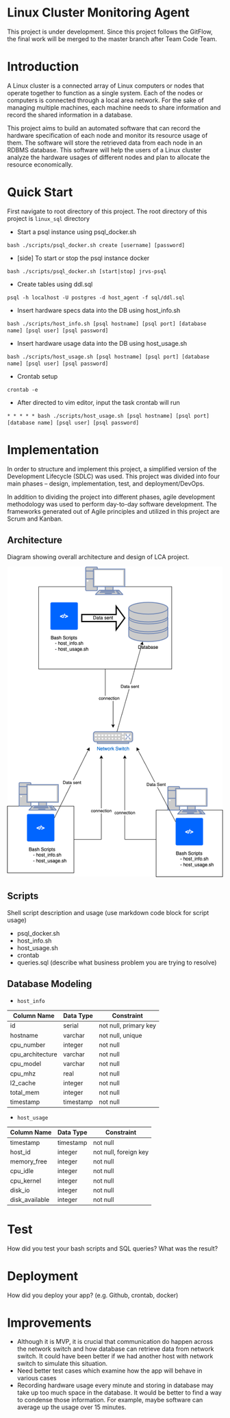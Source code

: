 # Linux Cluster Monitoring Agent
This project is under development. Since this project follows the GitFlow, the final work will be merged to the master branch after Team Code Team.

# Introduction
A Linux cluster is a connected array of Linux computers or nodes that operate together to function as a single system. Each of the nodes or computers is connected through a local area network. For the sake of managing multiple machines, each machine needs to share information and record the shared information in a database.

This project aims to build an automated software that can record the hardware specification of each node and monitor its resource usage of them. The software will store the retrieved data from each node in an RDBMS database. This software will help the users of a Linux cluster analyze the hardware usages of different nodes and plan to allocate the resource economically. 


# Quick Start
First navigate to root directory of this project. The root directory of this project is `linux_sql` directory

- Start a psql instance using psql_docker.sh
```
bash ./scripts/psql_docker.sh create [username] [password]
``` 

- [side] To start or stop the psql instance docker
```
bash ./scripts/psql_docker.sh [start|stop] jrvs-psql 
```

- Create tables using ddl.sql
```
psql -h localhost -U postgres -d host_agent -f sql/ddl.sql
```

- Insert hardware specs data into the DB using host_info.sh
```
bash ./scripts/host_info.sh [psql hostname] [psql port] [database name] [psql user] [psql password]
```

- Insert hardware usage data into the DB using host_usage.sh
```
bash ./scripts/host_usage.sh [psql hostname] [psql port] [database name] [psql user] [psql password]
```

- Crontab setup
```
crontab -e
```

- After directed to vim editor, input the task crontab will run
``` 
* * * * * bash ./scripts/host_usage.sh [psql hostname] [psql port] [database name] [psql user] [psql password]
```


# Implementation
In order to structure and implement this project, a simplified version of the Development Lifecycle (SDLC) was used. This project was divided into four main phases – design, implementation, test, and deployment/DevOps. 

In addition to dividing the project into different phases, agile development methodology was used to perform day-to-day software development. The frameworks generated out of Agile principles and utilized in this project are Scrum and Kanban.



## Architecture
Diagram showing overall architecture and design of LCA project.
<p align="center">
    <img  src="./assets/architecture_diagram.png" alt="">
</p>


## Scripts
Shell script description and usage (use markdown code block for script usage)
- psql_docker.sh
- host_info.sh
- host_usage.sh
- crontab
- queries.sql (describe what business problem you are trying to resolve)

## Database Modeling
- `host_info`

| Column Name      | Data Type | Constraint            |
|------------------|-----------|-----------------------|
| id               | serial    | not null, primary key |
| hostname         | varchar   | not null, unique      |
| cpu_number       | integer   | not null              |
| cpu_architecture | varchar   | not null              |
| cpu_model        | varchar   | not null              |
| cpu_mhz          | real      | not null              |
| l2_cache         | integer   | not null              |
| total_mem        | integer   | not null              |
| timestamp        | timestamp | not null              |


- `host_usage`

| Column Name    | Data Type | Constraint            |
|----------------|-----------|-----------------------|
| timestamp      | timestamp | not null              |
| host_id        | integer   | not null, foreign key |
| memory_free    | integer   | not null              |
| cpu_idle       | integer   | not null              |
| cpu_kernel     | integer   | not null              |
| disk_io        | integer   | not null              |
| disk_available | integer   | not null              |


# Test
How did you test your bash scripts and SQL queries? What was the result?

# Deployment
How did you deploy your app? (e.g. Github, crontab, docker)

# Improvements
- Although it is MVP, it is crucial that communication do happen across the network switch and how database can retrieve data from network switch. It could have been better if we had another host with network switch to simulate this situation.   
- Need better test cases which examine how the app will behave in various cases
- Recording hardware usage every minute and storing in database may take up too much space in the database. It would be better to find a way to condense those information. For example, maybe software can average up the usage over 15 minutes. 
